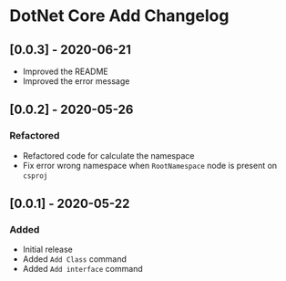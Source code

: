 # DotNet Core Add Changelog

## [0.0.3] - 2020-06-21

- Improved the README
- Improved the error message

## [0.0.2] - 2020-05-26

### Refactored

- Refactored code for calculate the namespace
- Fix error wrong namespace when `RootNamespace` node is present on `csproj`

## [0.0.1] - 2020-05-22

### Added

- Initial release
- Added `Add Class` command
- Added `Add interface` command
